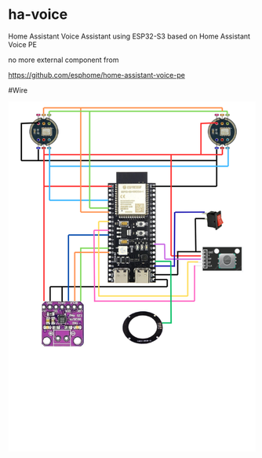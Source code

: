# ha-voice
Home Assistant Voice Assistant using ESP32-S3 based on Home Assistant Voice PE

no more external component from 

https://github.com/esphome/home-assistant-voice-pe

#Wire

![wire](https://raw.githubusercontent.com/aryajuanda/ha-voice/refs/heads/main/image/wire.png)